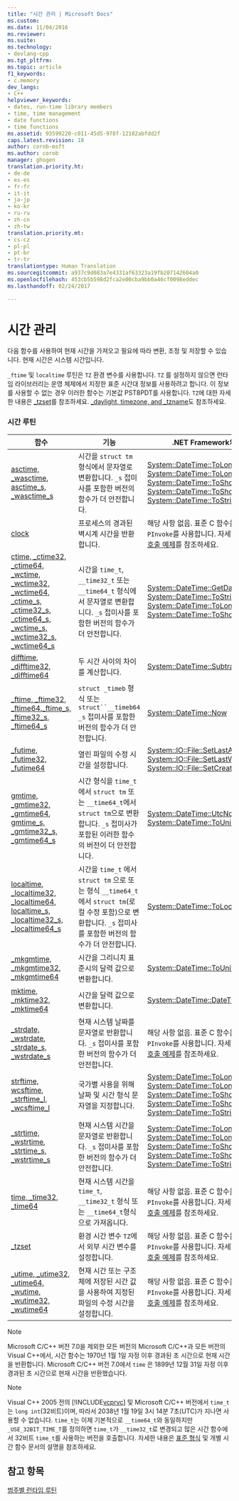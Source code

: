 ```yaml
---
title: "시간 관리 | Microsoft Docs"
ms.custom: 
ms.date: 11/04/2016
ms.reviewer: 
ms.suite: 
ms.technology:
- devlang-cpp
ms.tgt_pltfrm: 
ms.topic: article
f1_keywords:
- c.memory
dev_langs:
- C++
helpviewer_keywords:
- dates, run-time library members
- time, time management
- date functions
- time functions
ms.assetid: 93599220-c011-45d5-978f-12182abfdd2f
caps.latest.revision: 18
author: corob-msft
ms.author: corob
manager: ghogen
translation.priority.ht:
- de-de
- es-es
- fr-fr
- it-it
- ja-jp
- ko-kr
- ru-ru
- zh-cn
- zh-tw
translation.priority.mt:
- cs-cz
- pl-pl
- pt-br
- tr-tr
translationtype: Human Translation
ms.sourcegitcommit: a937c9d083a7e4331af63323a19fb207142604a0
ms.openlocfilehash: 453cb5b598d2fca2e00cba9bb0a46cf0098eddec
ms.lasthandoff: 02/24/2017

---
```

# <a name="time-management"></a>시간 관리
다음 함수를 사용하여 현재 시간을 가져오고 필요에 따라 변환, 조정 및 저장할 수 있습니다. 현재 시간은 시스템 시간입니다.  
  
 `_ftime` 및 `localtime` 루틴은 `TZ` 환경 변수를 사용합니다. `TZ` 를 설정하지 않으면 런타임 라이브러리는 운영 체제에서 지정한 표준 시간대 정보를 사용하려고 합니다. 이 정보를 사용할 수 없는 경우 이러한 함수는 기본값 PST8PDT를 사용합니다. `TZ`에 대한 자세한 내용은 [_tzset](../c-runtime-library/reference/tzset.md)를 참조하세요. [_daylight, timezone, and _tzname](../c-runtime-library/daylight-dstbias-timezone-and-tzname.md)도 참조하세요.  
  
### <a name="time-routines"></a>시간 루틴  
  
|함수|기능|.NET Framework의 해당 값|  
|--------------|---------|-------------------------------|  
|[asctime, _wasctime](../c-runtime-library/reference/asctime-wasctime.md), [asctime_s, _wasctime_s](../c-runtime-library/reference/asctime-s-wasctime-s.md)|시간을 `struct tm` 형식에서 문자열로 변환합니다. `_s` 접미사를 포함한 버전의 함수가 더 안전합니다.|[System::DateTime::ToLongDateString](https://msdn.microsoft.com/en-us/library/system.datetime.tolongdatestring.aspx), [System::DateTime::ToLongTimeString](https://msdn.microsoft.com/en-us/library/system.datetime.tolongtimestring.aspx), [System::DateTime::ToShortDateString](https://msdn.microsoft.com/en-us/library/system.datetime.toshortdatestring.aspx), [System::DateTime::ToShortTimeString](https://msdn.microsoft.com/en-us/library/system.datetime.toshorttimestring.aspx), [System::DateTime::ToString](https://msdn.microsoft.com/en-us/library/system.datetime.tostring.aspx)|  
|[clock](../c-runtime-library/reference/clock.md)|프로세스의 경과된 벽시계 시간을 반환합니다.|해당 사항 없음. 표준 C 함수를 호출하려면 `PInvoke`를 사용합니다. 자세한 내용은 [플랫폼 호출 예제](http://msdn.microsoft.com/Library/15926806-f0b7-487e-93a6-4e9367ec689f)를 참조하세요.|  
|[ctime, _ctime32, _ctime64, _wctime, _wctime32, _wctime64](../c-runtime-library/reference/ctime-ctime32-ctime64-wctime-wctime32-wctime64.md), [_ctime_s, _ctime32_s, _ctime64_s, _wctime_s, _wctime32_s, _wctime64_s](../c-runtime-library/reference/ctime-s-ctime32-s-ctime64-s-wctime-s-wctime32-s-wctime64-s.md)|시간을 `time_t`, `__time32_t` 또는 `__time64_t` 형식에서 문자열로 변환합니다. `_s` 접미사를 포함한 버전의 함수가 더 안전합니다.|[System::DateTime::GetDateTimeFormats](https://msdn.microsoft.com/en-us/library/system.datetime.getdatetimeformats.aspx), [System::DateTime::ToString](https://msdn.microsoft.com/en-us/library/system.datetime.tostring.aspx), [System::DateTime::ToLongTimeString](https://msdn.microsoft.com/en-us/library/system.datetime.tolongtimestring.aspx), [System::DateTime::ToShortTimeString](https://msdn.microsoft.com/en-us/library/system.datetime.toshorttimestring.aspx)|  
|[difftime, _difftime32, _difftime64](../c-runtime-library/reference/difftime-difftime32-difftime64.md)|두 시간 사이의 차이를 계산합니다.|[System::DateTime::Subtract](https://msdn.microsoft.com/en-us/library/system.datetime.subtract.aspx)|  
|[_ftime, _ftime32, _ftime64](../c-runtime-library/reference/ftime-ftime32-ftime64.md),[_ftime_s, _ftime32_s, _ftime64_s](../c-runtime-library/reference/ftime-s-ftime32-s-ftime64-s.md)|`struct _timeb` 형식 또는 `struct``__timeb64`  `_s` 접미사를 포함한 버전의 함수가 더 안전합니다.|[System::DateTime::Now](https://msdn.microsoft.com/en-us/library/system.datetime.now.aspx)|  
|[_futime, _futime32, _futime64](../c-runtime-library/reference/futime-futime32-futime64.md)|열린 파일의 수정 시간을 설정합니다.|[System::IO::File::SetLastAccessTime](https://msdn.microsoft.com/en-us/library/system.io.file.setlastaccesstime.aspx), [System::IO::File::SetLastWriteTime](https://msdn.microsoft.com/en-us/library/system.io.file.setlastwritetime.aspx), [System::IO::File::SetCreationTime](https://msdn.microsoft.com/en-us/library/system.io.file.setcreationtime.aspx)|  
|[gmtime, _gmtime32, _gmtime64](../c-runtime-library/reference/gmtime-gmtime32-gmtime64.md), [gmtime_s, _gmtime32_s, _gmtime64_s](../c-runtime-library/reference/gmtime-s-gmtime32-s-gmtime64-s.md)|시간 형식을 `time_t`에서 `struct tm` 또는 `__time64_t`에서 `struct tm`으로 변환합니다. `_s` 접미사가 포함된 이러한 함수의 버전이 더 안전합니다.|[System::DateTime::UtcNow](https://msdn.microsoft.com/en-us/library/system.datetime.utcnow.aspx), [System::DateTime::ToUniversalTime](https://msdn.microsoft.com/en-us/library/system.datetime.touniversaltime.aspx)|  
|[localtime, _localtime32, _localtime64](../c-runtime-library/reference/localtime-localtime32-localtime64.md), [localtime_s, _localtime32_s, _localtime64_s](../c-runtime-library/reference/localtime-s-localtime32-s-localtime64-s.md)|시간을 `time_t` 에서 `struct tm` 으로 또는 형식 `__time64_t` 에서 `struct tm`(로컬 수정 포함)으로 변환합니다. `_s` 접미사를 포함한 버전의 함수가 더 안전합니다.|[System::DateTime::ToLocalTime](https://msdn.microsoft.com/en-us/library/system.datetime.tolocaltime.aspx)|  
|[_mkgmtime, _mkgmtime32, _mkgmtime64](../c-runtime-library/reference/mkgmtime-mkgmtime32-mkgmtime64.md)|시간을 그리니치 표준시의 달력 값으로 변환합니다.|[System::DateTime::ToUniversalTime](https://msdn.microsoft.com/en-us/library/system.datetime.touniversaltime.aspx)|  
|[mktime, _mktime32, _mktime64](../c-runtime-library/reference/mktime-mktime32-mktime64.md)|시간을 달력 값으로 변환합니다.|[System::DateTime::DateTime](Overload:System.DateTime.)|  
|[_strdate, _wstrdate](../c-runtime-library/reference/strdate-wstrdate.md), [_strdate_s, _wstrdate_s](../c-runtime-library/reference/strdate-s-wstrdate-s.md)|현재 시스템 날짜를 문자열로 반환합니다. `_s` 접미사를 포함한 버전의 함수가 더 안전합니다.|해당 사항 없음. 표준 C 함수를 호출하려면 `PInvoke`를 사용합니다. 자세한 내용은 [플랫폼 호출 예제](http://msdn.microsoft.com/Library/15926806-f0b7-487e-93a6-4e9367ec689f)를 참조하세요.|  
|[strftime, wcsftime, _strftime_l, _wcsftime_l](../c-runtime-library/reference/strftime-wcsftime-strftime-l-wcsftime-l.md)|국가별 사용을 위해 날짜 및 시간 형식 문자열을 지정합니다.|[System::DateTime::ToLongDateString](https://msdn.microsoft.com/en-us/library/system.datetime.tolongdatestring.aspx), [System::DateTime::ToLongTimeString](https://msdn.microsoft.com/en-us/library/system.datetime.tolongtimestring.aspx), [System::DateTime::ToShortDateString](https://msdn.microsoft.com/en-us/library/system.datetime.toshortdatestring.aspx), [System::DateTime::ToShortTimeString](https://msdn.microsoft.com/en-us/library/system.datetime.toshorttimestring.aspx), [System::DateTime::ToString](https://msdn.microsoft.com/en-us/library/system.datetime.tostring.aspx)|  
|[_strtime, _wstrtime](../c-runtime-library/reference/strtime-wstrtime.md), [_strtime_s, _wstrtime_s](../c-runtime-library/reference/strtime-s-wstrtime-s.md)|현재 시스템 시간을 문자열로 반환합니다. `_s` 접미사를 포함한 버전의 함수가 더 안전합니다.|[System::DateTime::ToLongDateString](https://msdn.microsoft.com/en-us/library/system.datetime.tolongdatestring.aspx), [System::DateTime::ToLongTimeString](https://msdn.microsoft.com/en-us/library/system.datetime.tolongtimestring.aspx), [System::DateTime::ToShortDateString](https://msdn.microsoft.com/en-us/library/system.datetime.toshortdatestring.aspx), [System::DateTime::ToShortTimeString](https://msdn.microsoft.com/en-us/library/system.datetime.toshorttimestring.aspx), [System::DateTime::ToString](https://msdn.microsoft.com/en-us/library/system.datetime.tostring.aspx)|  
|[time, _time32, _time64](../c-runtime-library/reference/time-time32-time64.md)|현재 시스템 시간을 `time_t`, `__time32_t` 형식 또는 `__time64_t`형식으로 가져옵니다.|해당 사항 없음. 표준 C 함수를 호출하려면 `PInvoke`를 사용합니다. 자세한 내용은 [플랫폼 호출 예제](http://msdn.microsoft.com/Library/15926806-f0b7-487e-93a6-4e9367ec689f)를 참조하세요.|  
|[_tzset](../c-runtime-library/reference/tzset.md)|환경 시간 변수 `TZ`에서 외부 시간 변수를 설정합니다.|해당 사항 없음. 표준 C 함수를 호출하려면 `PInvoke`를 사용합니다. 자세한 내용은 [플랫폼 호출 예제](http://msdn.microsoft.com/Library/15926806-f0b7-487e-93a6-4e9367ec689f)를 참조하세요.|  
|[_utime, _utime32, _utime64, _wutime, _wutime32, _wutime64](../c-runtime-library/reference/utime-utime32-utime64-wutime-wutime32-wutime64.md)|현재 시간 또는 구조체에 저장된 시간 값을 사용하여 지정된 파일의 수정 시간을 설정합니다.|해당 사항 없음. 표준 C 함수를 호출하려면 `PInvoke`를 사용합니다. 자세한 내용은 [플랫폼 호출 예제](http://msdn.microsoft.com/Library/15926806-f0b7-487e-93a6-4e9367ec689f)를 참조하세요.|  
  
> [!NOTE]
>  Microsoft C/C++ 버전 7.0을 제외한 모든 버전의 Microsoft C/C++과 모든 버전의 Visual C++에서, 시간 함수는 1970년 1월 1일 자정 이후 경과된 초 시간으로 현재 시간을 반환합니다. Microsoft C/C++ 버전 7.0에서 `time` 은 1899년 12월 31일 자정 이후 경과된 초 시간으로 현재 시간을 반환했습니다.  
  
> [!NOTE]
>  Visual C++ 2005 전의 [!INCLUDE[vcprvc](../build/includes/vcprvc_md.md)] 및 Microsoft C/C++ 버전에서 `time_t`는 `long int`(32비트)이며, 따라서 2038년 1월 19일 3시 14분 7초(UTC)가 지나면 사용할 수 없습니다. `time_t`는 이제 기본적으로 `__time64_t`와 동일하지만 `_USE_32BIT_TIME_T`를 정의하면 `time_t`가 `__time32_t`로 변경되고 많은 시간 함수에서 32비트 `time_t`를 사용하는 버전을 호출합니다. 자세한 내용은 [표준 형식](../c-runtime-library/standard-types.md) 및 개별 시간 함수 문서의 설명을 참조하세요.  
  
## <a name="see-also"></a>참고 항목  
 [범주별 런타임 루틴](../c-runtime-library/run-time-routines-by-category.md)
